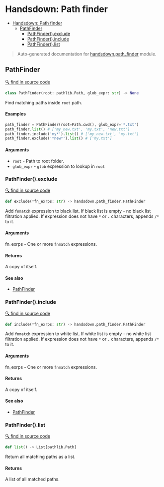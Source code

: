 # Handsdown: Path finder

- [Handsdown: Path finder](#handsdown-path-finder)
  - [PathFinder](#pathfinder)
    - [PathFinder().exclude](#pathfinderexclude)
    - [PathFinder().include](#pathfinderinclude)
    - [PathFinder().list](#pathfinderlist)

> Auto-generated documentation for [handsdown.path_finder](..//home/vlad/work/vemel/handsdown/handsdown/path_finder.py) module.

## PathFinder

[🔍 find in source code](../handsdown/path_finder.py#L9)

```python
class PathFinder(root: pathlib.Path, glob_expr: str) -> None
```

Find matching paths inside `root` path.

#### Examples

```python
path_finder = PathFinder(root=Path.cwd(), glob_expr='*.txt')
path_finder.list() # ['my_new.txt', 'my.txt', 'new.txt']
path_finder.include('my*').list() # ['my_new.txt', 'my.txt']
path_finder.exclude('*new*').list() # ['my.txt']
```

#### Arguments

- `root` - Path to root folder.
- `glob_expr` - `glob` expression to lookup in `root`

### PathFinder().exclude

[🔍 find in source code](../handsdown/path_finder.py#L61)

```python
def exclude(*fn_exrps: str) -> handsdown.path_finder.PathFinder
```

Add `fnmatch` expression to black list.
If black list is empty - no black list filtration applied.
If expression does not have `*` or `.` characters, appends `/*` to it.

#### Arguments

fn_exrps - One or more `fnmatch` expressions.

#### Returns

A copy of itself.

#### See also

- [PathFinder](#pathfinder)

### PathFinder().include

[🔍 find in source code](../handsdown/path_finder.py#L41)

```python
def include(*fn_exrps: str) -> handsdown.path_finder.PathFinder
```

Add `fnmatch` expression to white list.
If white list is empty - no white list filtration applied.
If expression does not have `*` or `.` characters, appends `/*` to it.

#### Arguments

fn_exrps - One or more `fnmatch` expressions.

#### Returns

A copy of itself.

#### See also

- [PathFinder](#pathfinder)

### PathFinder().list

[🔍 find in source code](../handsdown/path_finder.py#L117)

```python
def list() -> List[pathlib.Path]
```

Return all matching paths as a list.

#### Returns

A list of all matched paths.
